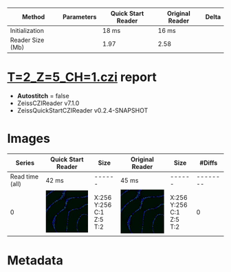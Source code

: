 |  Method            | Parameters       | Quick Start Reader | Original Reader | Delta  |
| -------------------|------------------|--------------------|-----------------|------- |
| Initialization     |                  |18 ms|16 ms|        |
| Reader Size (Mb)     |                  |1.97|2.58|        |
# [T=2_Z=5_CH=1.czi](https://zenodo.org/record/7015307/files/T%3D2_Z%3D5_CH%3D1.czi) report
 - **Autostitch** = false
 - ZeissCZIReader v7.1.0
 - ZeissQuickStartCZIReader v0.2.4-SNAPSHOT

# Images 

| Series            | Quick Start Reader | Size | Original Reader | Size | #Diffs |
|-------------------|--------------------|------|-----------------|------|--------|
| Read time (all)   |42 ms|------|45 ms|------|--------|
|0|![T=2_Z=5_CH=1.quick_true.flat_true.stitch_false.series_0.jpg](T=2_Z=5_CH=1/T=2_Z=5_CH=1.quick_true.flat_true.stitch_false.series_0.jpg)|X:256<br>Y:256<br>C:1<br>Z:5<br>T:2|![T=2_Z=5_CH=1.quick_false.flat_true.stitch_false.series_0.jpg](T=2_Z=5_CH=1/T=2_Z=5_CH=1.quick_false.flat_true.stitch_false.series_0.jpg)|X:256<br>Y:256<br>C:1<br>Z:5<br>T:2|0|

# Metadata

